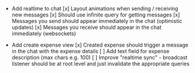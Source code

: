-   Add realtime to chat
    [x] Layout animations when sending / receiving new messages
    [x] Should use infinite query for getting messages
    [x] Messages you send should appear immediately in the chat (optimistic updates)
    [x] Messages you receive should appear in the chat immediately (websockets)

-   Add create expense view
    [x] Created expense should trigger a message in the chat with the expense details
    [ ] Add text field for expense description (max chars e.g. 100)
    [ ] Improve "realtime sync" - broadcast listener should be at root level and just invalidate the appropriate queries

